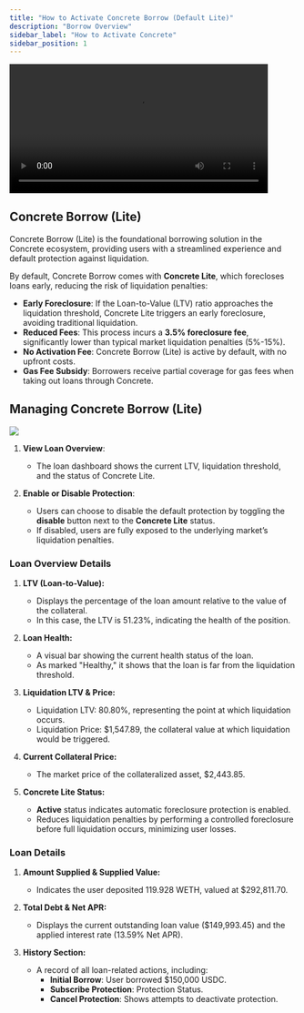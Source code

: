 ```yaml
---
title: "How to Activate Concrete Borrow (Default Lite)"
description: "Borrow Overview"
sidebar_label: "How to Activate Concrete"
sidebar_position: 1
---
```


<video controls width="90%">
  <source src="/vid/get-lite.mov"/>
</video>

## Concrete Borrow (Lite)

Concrete Borrow (Lite) is the foundational borrowing solution in the Concrete ecosystem, providing users with a streamlined experience and default protection against liquidation.

By default, Concrete Borrow comes with **Concrete Lite**, which forecloses loans early, reducing the risk of liquidation penalties:

- **Early Foreclosure**: If the Loan-to-Value (LTV) ratio approaches the liquidation threshold, Concrete Lite triggers an early foreclosure, avoiding traditional liquidation.
- **Reduced Fees**: This process incurs a **3.5% foreclosure fee**, significantly lower than typical market liquidation penalties (5%-15%).
- **No Activation Fee**: Concrete Borrow (Lite) is active by default, with no upfront costs.
- **Gas Fee Subsidy**: Borrowers receive partial coverage for gas fees when taking out loans through Concrete.

## Managing Concrete Borrow (Lite)

![](/img/borrow-4.png)

1. **View Loan Overview**:
   - The loan dashboard shows the current LTV, liquidation threshold, and the status of Concrete Lite.

2. **Enable or Disable Protection**:
   - Users can choose to disable the default protection by toggling the **disable** button next to the **Concrete Lite** status.
   - If disabled, users are fully exposed to the underlying market’s liquidation penalties.

### Loan Overview Details

1. **LTV (Loan-to-Value):**
   - Displays the percentage of the loan amount relative to the value of the collateral.
   - In this case, the LTV is 51.23%, indicating the health of the position.

2. **Loan Health:**
   - A visual bar showing the current health status of the loan.
   - As marked "Healthy," it shows that the loan is far from the liquidation threshold.

3. **Liquidation LTV & Price:**
   - Liquidation LTV: 80.80%, representing the point at which liquidation occurs.
   - Liquidation Price: $1,547.89, the collateral value at which liquidation would be triggered.

4. **Current Collateral Price:**
   - The market price of the collateralized asset, $2,443.85.

5. **Concrete Lite Status:**
   - **Active** status indicates automatic foreclosure protection is enabled.
   - Reduces liquidation penalties by performing a controlled foreclosure before full liquidation occurs, minimizing user losses.

### Loan Details

1. **Amount Supplied & Supplied Value:**
   - Indicates the user deposited 119.928 WETH, valued at $292,811.70.

2. **Total Debt & Net APR:**
   - Displays the current outstanding loan value ($149,993.45) and the applied interest rate (13.59% Net APR).

3. **History Section:**
   - A record of all loan-related actions, including:
     - **Initial Borrow**: User borrowed $150,000 USDC.
     - **Subscribe Protection**: Protection Status.
     - **Cancel Protection**: Shows attempts to deactivate protection.
